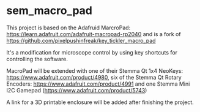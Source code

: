 # sem_macro_pad
This project is based on the Adafruid MarcroPad: https://learn.adafruit.com/adafruit-macropad-rp2040 and is a fork of https://github.com/pixelpushinfreak/key_tickler_macro_pad

It's a modification for microscope control by using key shortcuts for controlling the software.

MacroPad will be extended with one of their Stemma Qt 1x4 NeoKeys: https://www.adafruit.com/product/4980, six of the Stemma Qt Rotary Encoders: https://www.adafruit.com/product/4991 and one Stemma Mini I2C Gamepad (https://www.adafruit.com/product/5743)

A link for a 3D printable enclosure will be added after finishing the project.